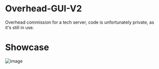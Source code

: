 # Overhead-GUI-V2
Overhead commission for a tech server,
code is unfortunately private, as it's still in use.

# Showcase
![image](https://github.com/0horizon/Overhead-GUI-V2/assets/158045741/a94ec2de-5cf5-4eaf-a743-4e725ac06f72)
